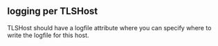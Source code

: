 ## logging per TLSHost

TLSHost should have a logfile attribute where you can specify where to write the logfile for this host.

